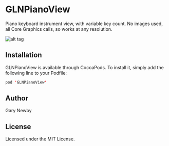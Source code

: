 GLNPianoView
============

Piano keyboard instrument view, with variable key count. No images used, all Core Graphics calls, so works at any resolution.

![alt tag](https://github.com/garynewby/GLNPianoView/raw/master/screen.png)


## Installation

GLNPianoView is available through CocoaPods. To install it, simply add the following line to your Podfile:

```swift
pod 'GLNPianoView'
```

## Author

Gary Newby

## License

Licensed under the MIT License.

